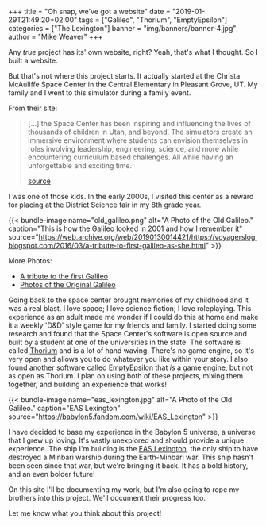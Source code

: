 +++
title = "Oh snap, we've got a website"
date = "2019-01-29T21:49:20+02:00"
tags = ["Galileo", "Thorium", "EmptyEpsilon"]
categories = ["The Lexington"]
banner = "img/banners/banner-4.jpg"
author = "Mike Weaver"
+++

Any _true_ project has its' own website, right? Yeah, that's what I thought. So I built a website. 

But that's not where this project starts. It actually started at the Christa McAuliffe Space Center in the Central Elementary in Pleasant Grove, UT. My family and I went to this simulator during a family event. 

From their site:

> [...] the Space Center has been inspiring and influencing the lives of thousands of children in Utah, and beyond. The simulators create an immersive environment where students can envision themselves in roles involving leadership, engineering, science, and more while encountering curriculum based challenges. All while having an unforgettable and exciting time. 
>
> [source](https://web.archive.org/web/20190130191552/https://spacecenter.alpineschools.org/about/)

I was one of those kids. In the early 2000s, I visited this center as a reward for placing at the District Science fair in my 8th grade year. 

{{< bundle-image name="old_galileo.png" alt="A Photo of the Old Galileo." caption="This is how the Galileo looked in 2001 and how I remember it" source="https://web.archive.org/web/20190130014421/https://voyagerslog.blogspot.com/2016/03/a-tribute-to-first-galileo-as-she.html" >}}

More Photos:

- [A tribute to the first Galileo](https://web.archive.org/web/20190130014421/https://voyagerslog.blogspot.com/2016/03/a-tribute-to-first-galileo-as-she.html)
- [Photos of the Original Galileo](https://web.archive.org/web/20190130014516/https://voyagerslog.blogspot.com/2013/07/photos-of-original-galileo-heck-week-at.html)

Going back to the space center brought memories of my childhood and it was a real blast. I love space; I love science fiction; I love roleplaying. This experience as an adult made me wonder if I could do this at home and make it a weekly 'D&D' style game for my friends and family. I started doing some research and found that the Space Center's software is open source and built by a student at one of the universities in the state. The software is called [Thorium](https://thoriumsim.com/) and is a lot of hand waving. There's no game engine, so it's very open and allows you to do whatever you like within your story. I also found another software called [EmptyEpsilon](https://github.com/daid/EmptyEpsilon) that _is_ a game engine, but not as open as Thorium. I plan on using both of these projects, mixing them together, and building an experience that works!

{{< bundle-image name="eas_lexington.jpg" alt="A Photo of the Old Galileo." caption="EAS Lexington" source="https://babylon5.fandom.com/wiki/EAS_Lexington" >}}

I have decided to base my experience in the Babylon 5 universe, a universe that I grew up loving. It's vastly unexplored and should provide a unique experience. The ship I'm building is the [EAS Lexington](https://babylon5.fandom.com/wiki/EAS_Lexington), the only ship to have destroyed a Minbari warship during the Earth-Minbari war. This ship hasn't been seen since that war, but we're bringing it back. It has a bold history, and an even bolder future!

On this site I'll be documenting my work, but I'm also going to rope my brothers into this project. We'll document their progress too. 

Let me know what you think about this project!